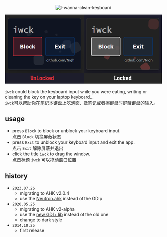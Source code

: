 
<div align="center">
  <img src="https://socialify.git.ci/Nigh/I-wanna-clean-keyboard/image?description=1&font=KoHo&logo=https%3A%2F%2Fraw.githubusercontent.com%2FNigh%2FI-wanna-clean-keyboard%2Fmaster%2Flogo%2Flogo.png&name=1&pattern=Circuit%20Board&stargazers=1&theme=Auto" alt="I-wanna-clean-keyboard" width="640" height="320" />

  ![Screenshot](Screenshot.png)
</div>

`iwck` could block the keyboard input while you were eating, writing or cleaning the key on your laptop keyboard...  
`iwck`可以帮助你在笔记本键盘上吃泡面、做笔记或者擦键盘时屏蔽键盘的输入。

## usage

- press `Block` to block or unblock your keyboard input.  
点击 `Block` 切换屏蔽状态
- press `Exit` to unblock your keyboard input and exit the app.  
点击 `Exit` 解除屏蔽并退出
- click the title `iwck` to drag the window.  
点击标题 `iwck` 可以拖动窗口位置

## history

- `2023.07.26`
  - migrating to AHK v2.0.4
  - use the [Neutron.ahk](https://github.com/G33kDude/Neutron.ahk.git) instead of the GDIp
- `2020.05.25`
  - migrating to AHK v2-alpha
  - use the [new GDI+ lib](https://github.com/mmikeww/AHKv2-Gdip) instead of the old one
  - change to dark style
- `2014.10.25`
  - first release
